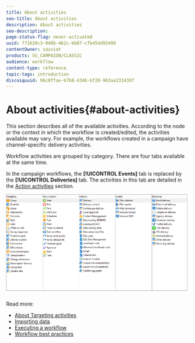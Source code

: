 ```yaml
---
title: About activities
seo-title: About activities
description: About activities
seo-description: 
page-status-flag: never-activated
uuid: f71620c3-048b-462c-bb87-cfb454d93498
contentOwner: sauviat
products: SG_CAMPAIGN/CLASSIC
audience: workflow
content-type: reference
topic-tags: introduction
discoiquuid: 96c0ffae-b7b8-4346-bf20-963aa233438f
---
```


# About activities{#about-activities}

This section describes all of the available activities. According to the node or the context in which the workflow is created/edited, the activities available may vary. For example, the workflows created in a campaign have channel-specific delivery activities.

Workflow activities are grouped by category. There are four tabs available at the same time.

In the campaign workflows, the **[!UICONTROL Events]** tab is replaced by the **[!UICONTROL Deliveries]** tab. The activities in this tab are detailed in the [Action activities](../../workflow/using/about-action-activities.md) section.

![](assets/wf-activity-tabs.png)

Read more:

* [About Targeting activities](../../workflow/using/about-targeting-activities.md)
* [Importing data](../../workflow/using/importing-data.md)
* [Executing a workflow](../../workflow/using/starting-a-workflow.md)
* [Workflow best practices](../../workflow/using/workflow-best-practices.md)
